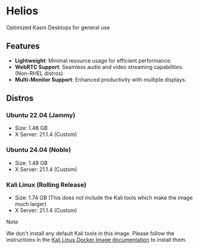# Helios
Optimized Kasm Desktops for general use

## Features

- **Lightweight**: Minimal resource usage for efficient performance.
- **WebRTC Support**: Seamless audio and video streaming capabilities. (Non-RHEL distros)
- **Multi-Monitor Support**: Enhanced productivity with multiple displays.

## Distros

### Ubuntu 22.04 (Jammy)

- Size: 1.48 GB
- X Server: 21.1.4 (Custom)

### Ubuntu 24.04 (Noble)

- Size: 1.48 GB
- X Server: 21.1.4 (Custom)

### Kali Linux (Rolling Release)

- Size: 1.74 GB (This does not include the Kali tools which make the image much larger)
- X Server: 21.1.4 (Custom)

> [!NOTE]  
> We don't install any default Kali tools in this image. Please follow the instructions in the [Kali Linux Docker Image documentation](https://www.kali.org/docs/containers/official-kalilinux-docker-images/) to install them.
